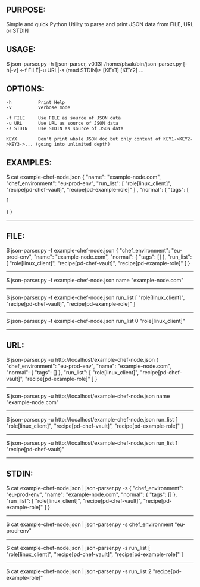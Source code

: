 PURPOSE:
--------------------------------------------------------------------------------
Simple and quick Python Utility to parse and print JSON data from FILE, URL or STDIN

USAGE:
--------------------------------------------------------------------------------
$ json-parser.py -h
[json-parser, v0.13] /home/plsak/bin/json-parser.py [-h|-v] <-f FILE|-u URL|-s (read STDIN)> [KEY1] [KEY2] ...

OPTIONS:
--------------------------------------------------------------------------------

	-h			Print Help
	-v			Verbose mode

	-f FILE		Use FILE as source of JSON data
	-u URL		Use URL as source of JSON data
	-s STDIN	Use STDIN as source of JSON data

	KEYX		Don't print whole JSON doc but only content of KEY1->KEY2->KEY3->... (going into unlimited depth)

EXAMPLES:
--------------------------------------------------------------------------------

$ cat example-chef-node.json
{
  "name": "example-node.com",
  "chef_environment": "eu-prod-env",
  "run_list": [
        "role[linux_client]",
        "recipe[pd-chef-vault]",
        "recipe[pd-example-role]"
]
,
  "normal": {
    "tags": [

    ]
  }
}

----------------------------------------
FILE:
----------------------------------------
$ json-parser.py -f example-chef-node.json
{
    "chef_environment": "eu-prod-env",
    "name": "example-node.com",
    "normal": {
        "tags": []
    },
    "run_list": [
        "role[linux_client]",
        "recipe[pd-chef-vault]",
        "recipe[pd-example-role]"
    ]
}

--------------------
$ json-parser.py -f example-chef-node.json name
"example-node.com"

--------------------
$ json-parser.py -f example-chef-node.json run_list
[
    "role[linux_client]",
    "recipe[pd-chef-vault]",
    "recipe[pd-example-role]"
]

--------------------
$ json-parser.py -f example-chef-node.json run_list 0
"role[linux_client]"

----------------------------------------
URL:
----------------------------------------
$ json-parser.py -u http://localhost/example-chef-node.json
{
    "chef_environment": "eu-prod-env",
    "name": "example-node.com",
    "normal": {
        "tags": []
    },
    "run_list": [
        "role[linux_client]",
        "recipe[pd-chef-vault]",
        "recipe[pd-example-role]"
    ]
}

--------------------
$ json-parser.py -u http://localhost/example-chef-node.json name
"example-node.com"

--------------------
$ json-parser.py -u http://localhost/example-chef-node.json run_list
[
    "role[linux_client]",
    "recipe[pd-chef-vault]",
    "recipe[pd-example-role]"
]

--------------------
$ json-parser.py -u http://localhost/example-chef-node.json run_list 1
"recipe[pd-chef-vault]"

----------------------------------------
STDIN:
----------------------------------------
$ cat example-chef-node.json | json-parser.py -s
{
    "chef_environment": "eu-prod-env",
    "name": "example-node.com",
    "normal": {
        "tags": []
    },
    "run_list": [
        "role[linux_client]",
        "recipe[pd-chef-vault]",
        "recipe[pd-example-role]"
    ]
}

--------------------
$ cat example-chef-node.json | json-parser.py -s chef_environment
"eu-prod-env"

--------------------
$ cat example-chef-node.json | json-parser.py -s run_list
[
    "role[linux_client]",
    "recipe[pd-chef-vault]",
    "recipe[pd-example-role]"
]

--------------------
$ cat example-chef-node.json | json-parser.py -s run_list 2
"recipe[pd-example-role]"
